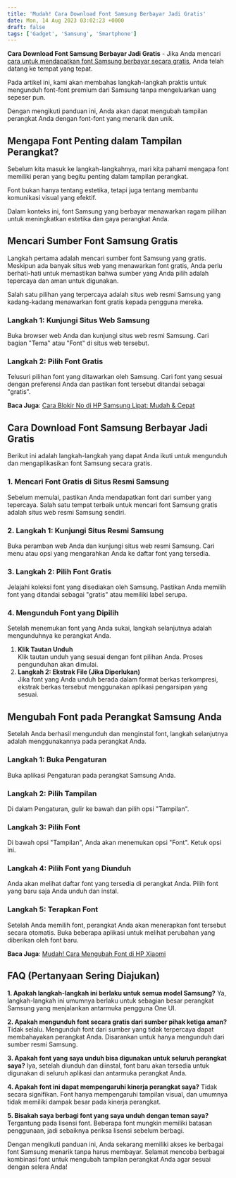 ```yaml
---
title: 'Mudah! Cara Download Font Samsung Berbayar Jadi Gratis'
date: Mon, 14 Aug 2023 03:02:23 +0000
draft: false
tags: ['Gadget', 'Samsung', 'Smartphone']
---
```


**Cara Download Font Samsung Berbayar Jadi Gratis** - Jika Anda mencari [cara untuk mendapatkan font Samsung berbayar secara gratis](https://blog.ajiekusumadhany.com/cara-download-font-samsung-berbayar-jadi-gratis/), Anda telah datang ke tempat yang tepat.

Pada artikel ini, kami akan membahas langkah-langkah praktis untuk mengunduh font-font premium dari Samsung tanpa mengeluarkan uang sepeser pun.

Dengan mengikuti panduan ini, Anda akan dapat mengubah tampilan perangkat Anda dengan font-font yang menarik dan unik.

**Mengapa Font Penting dalam Tampilan Perangkat?**
--------------------------------------------------

Sebelum kita masuk ke langkah-langkahnya, mari kita pahami mengapa font memiliki peran yang begitu penting dalam tampilan perangkat.

Font bukan hanya tentang estetika, tetapi juga tentang membantu komunikasi visual yang efektif.

Dalam konteks ini, font Samsung yang berbayar menawarkan ragam pilihan untuk meningkatkan estetika dan gaya perangkat Anda.

**Mencari Sumber Font Samsung Gratis**
--------------------------------------

Langkah pertama adalah mencari sumber font Samsung yang gratis. Meskipun ada banyak situs web yang menawarkan font gratis, Anda perlu berhati-hati untuk memastikan bahwa sumber yang Anda pilih adalah tepercaya dan aman untuk digunakan.

Salah satu pilihan yang terpercaya adalah situs web resmi Samsung yang kadang-kadang menawarkan font gratis kepada pengguna mereka.

### **Langkah 1: Kunjungi Situs Web Samsung**

Buka browser web Anda dan kunjungi situs web resmi Samsung. Cari bagian "Tema" atau "Font" di situs web tersebut.

### **Langkah 2: Pilih Font Gratis**

Telusuri pilihan font yang ditawarkan oleh Samsung. Cari font yang sesuai dengan preferensi Anda dan pastikan font tersebut ditandai sebagai "gratis".

**Baca Juga**: [Cara Blokir No di HP Samsung Lipat: Mudah & Cepat](https://blog.ajiekusumadhany.com/cara-blokir-no-di-hp-samsung-lipat/)

Cara Download Font Samsung Berbayar Jadi Gratis
-----------------------------------------------

Berikut ini adalah langkah-langkah yang dapat Anda ikuti untuk mengunduh dan mengaplikasikan font Samsung secara gratis.

### **1\. Mencari Font Gratis di Situs Resmi Samsung**

Sebelum memulai, pastikan Anda mendapatkan font dari sumber yang tepercaya. Salah satu tempat terbaik untuk mencari font Samsung gratis adalah situs web resmi Samsung sendiri.

### **2\. Langkah 1: Kunjungi Situs Resmi Samsung**

Buka peramban web Anda dan kunjungi situs web resmi Samsung. Cari menu atau opsi yang mengarahkan Anda ke daftar font yang tersedia.

### **3\. Langkah 2: Pilih Font Gratis**

Jelajahi koleksi font yang disediakan oleh Samsung. Pastikan Anda memilih font yang ditandai sebagai "gratis" atau memiliki label serupa.

### **4\. Mengunduh Font yang Dipilih**

Setelah menemukan font yang Anda sukai, langkah selanjutnya adalah mengunduhnya ke perangkat Anda.

1.  **Klik Tautan Unduh**  
    Klik tautan unduh yang sesuai dengan font pilihan Anda. Proses pengunduhan akan dimulai.
2.  **Langkah 2: Ekstrak File (Jika Diperlukan)**  
    Jika font yang Anda unduh berada dalam format berkas terkompresi, ekstrak berkas tersebut menggunakan aplikasi pengarsipan yang sesuai.

**Mengubah Font pada Perangkat Samsung Anda**
---------------------------------------------

Setelah Anda berhasil mengunduh dan menginstal font, langkah selanjutnya adalah menggunakannya pada perangkat Anda.

### **Langkah 1: Buka Pengaturan**

Buka aplikasi Pengaturan pada perangkat Samsung Anda.

### **Langkah 2: Pilih Tampilan**

Di dalam Pengaturan, gulir ke bawah dan pilih opsi "Tampilan".

### **Langkah 3: Pilih Font**

Di bawah opsi "Tampilan", Anda akan menemukan opsi "Font". Ketuk opsi ini.

### **Langkah 4: Pilih Font yang Diunduh**

Anda akan melihat daftar font yang tersedia di perangkat Anda. Pilih font yang baru saja Anda unduh dan instal.

### **Langkah 5: Terapkan Font**

Setelah Anda memilih font, perangkat Anda akan menerapkan font tersebut secara otomatis. Buka beberapa aplikasi untuk melihat perubahan yang diberikan oleh font baru.

**Baca Juga**: [Mudah! Cara Mengubah Font di HP Xiaomi](https://blog.ajiekusumadhany.com/cara-mengubah-font-di-hp-xiaomi-6a/)

**FAQ (Pertanyaan Sering Diajukan)**
------------------------------------

**1\. Apakah langkah-langkah ini berlaku untuk semua model Samsung?** Ya, langkah-langkah ini umumnya berlaku untuk sebagian besar perangkat Samsung yang menjalankan antarmuka pengguna One UI.

**2\. Apakah mengunduh font secara gratis dari sumber pihak ketiga aman?** Tidak selalu. Mengunduh font dari sumber yang tidak terpercaya dapat membahayakan perangkat Anda. Disarankan untuk hanya mengunduh dari sumber resmi Samsung.

**3\. Apakah font yang saya unduh bisa digunakan untuk seluruh perangkat saya?** Iya, setelah diunduh dan diinstal, font baru akan tersedia untuk digunakan di seluruh aplikasi dan antarmuka perangkat Anda.

**4\. Apakah font ini dapat mempengaruhi kinerja perangkat saya?** Tidak secara signifikan. Font hanya mempengaruhi tampilan visual, dan umumnya tidak memiliki dampak besar pada kinerja perangkat.

**5\. Bisakah saya berbagi font yang saya unduh dengan teman saya?** Tergantung pada lisensi font. Beberapa font mungkin memiliki batasan penggunaan, jadi sebaiknya periksa lisensi sebelum berbagi.

Dengan mengikuti panduan ini, Anda sekarang memiliki akses ke berbagai font Samsung menarik tanpa harus membayar. Selamat mencoba berbagai kombinasi font untuk mengubah tampilan perangkat Anda agar sesuai dengan selera Anda!